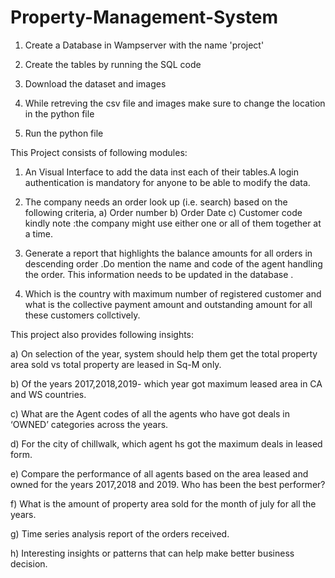 # Property-Management-System

1. Create a Database in Wampserver with the name 'project'

2. Create the tables by running the SQL code

3. Download the dataset and images

4. While retreving the csv file and images make sure to change the location in the python file

5. Run the python file


This Project consists of following modules:

1. An Visual Interface to add the data inst each of their tables.A login authentication
   is mandatory for anyone to be able to modify the data.
   
2) The company needs an order look up (i.e. search) based on the following criteria,
    a) Order number
    b) Order Date
    c) Customer code
    kindly note :the company might use either one or all of them together at a time.
    
3) Generate a report that highlights the balance amounts for all orders in descending
    order .Do mention the name and code of the agent handling the order. This information needs to be updated in the database .
    
4) Which is the country with maximum number of registered customer and what is the collective payment amount and outstanding amount for all these customers collctively.

This project also provides following insights:

 a) On selection of the year, system should help them get the total property area sold vs total property are leased in Sq-M only.

 b) Of the years 2017,2018,2019- which year got maximum leased area in CA and WS countries.
 
 c) What are the Agent codes of all the agents who have got deals in ‘OWNED’ categories across the years.
 
 d) For the city of chillwalk, which agent hs got the maximum deals in leased form.
 
 e) Compare the performance of all agents based on the area leased and owned for the years 2017,2018 and 2019. Who has been the best performer?
 
 f) What is the amount of property area sold for the month of july for all the years.
 
 g) Time series analysis report of the orders received.
 
 h) Interesting insights or patterns that can help make better business decision.
